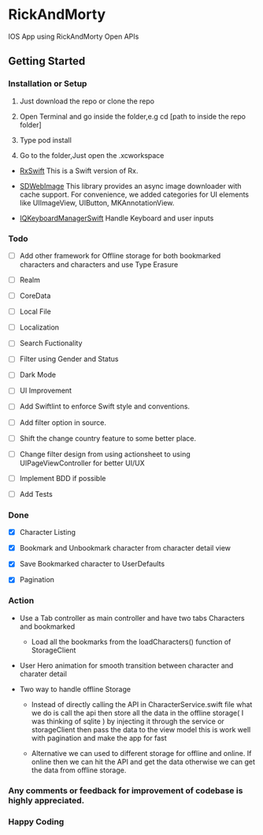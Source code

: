 # RickAndMorty


IOS App using RickAndMorty Open APIs

## Getting Started

  

### Installation or Setup

  

1. Just download the repo or clone the repo

  

2. Open Terminal and go inside the folder,e.g cd [path to inside the repo folder]

  

3. Type pod install

  

4. Go to the folder,Just open the .xcworkspace

  

  

- [RxSwift](https://github.com/ReactiveX/RxSwift) This is a Swift version of Rx.

  

- [SDWebImage](https://github.com/SDWebImage/SDWebImage) This library provides an async image downloader with cache support. For convenience, we added categories for UI elements like UIImageView, UIButton, MKAnnotationView.

  

- [IQKeyboardManagerSwift](https://github.com/hackiftekhar/IQKeyboardManager) Handle Keyboard and user inputs

  

  

### Todo

  

- [ ] Add other framework for Offline storage for both bookmarked characters and characters and use Type Erasure

  

- [ ] Realm

  

- [ ] CoreData

  

- [ ] Local File

  

- [ ] Localization

  

- [ ] Search Fuctionality

  

- [ ] Filter using Gender and Status

  

- [ ] Dark Mode

  

- [ ] UI Improvement

  

- [ ] Add Swiftlint to enforce Swift style and conventions.

  

- [ ] Add filter option in source.

  

- [ ] Shift the change country feature to some better place.

  

  

- [ ] Change filter design from using actionsheet to using UIPageViewController for better UI/UX

  

- [ ] Implement BDD if possible

  

- [ ] Add Tests

  

  

### Done

  

- [x] Character Listing

  

- [x] Bookmark and Unbookmark character from character detail view

  

- [x] Save Bookmarked character to UserDefaults

  

- [x] Pagination

  

  

### Action

  

- Use a Tab controller as main controller and have two tabs Characters and bookmarked
	-  Load all the bookmarks from the loadCharacters() function of StorageClient

- User Hero animation for smooth transition between character and charater detail

- Two way to handle offline Storage

	- Instead of directly calling the API in CharacterService.swift file what we do is call the api then store all the data in the offline storage( I was thinking of sqlite ) by injecting it through the service or storageClient then pass the data to the view model this is work well with pagination and make the app for fast

	- Alternative we can used to different storage for offline and online. If online then we can hit the API and get the data otherwise we can get the data from offline storage.

  

  

### Any comments or feedback for improvement of codebase is highly appreciated.

  

### Happy Coding
